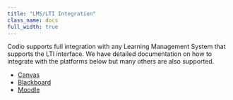 ```yaml
---
title: "LMS/LTI Integration"
class_name: docs
full_width: true
---
```


Codio supports full integration with any Learning Management System that supports the LTI interface. We have detailed documentation on how to integrate with the platforms below but many others are also supported.

- [Canvas](/docs/teacher/create/lti/canvas)
- [Blackboard](/docs/teacher/create/lti/blackboard)
- [Moodle](/docs/teacher/create/lti/moodle)

